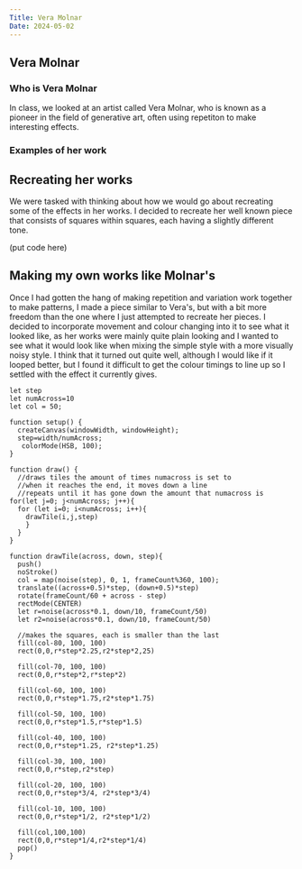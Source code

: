 ```yaml
---
Title: Vera Molnar
Date: 2024-05-02
---
```


## Vera Molnar

### Who is Vera Molnar
In class, we looked at an artist called Vera Molnar, who is known as a pioneer in the field of generative art, often using repetiton to make interesting effects.

### Examples of her work

## Recreating her works
We were tasked with thinking about how we would go about recreating some of the effects in her works. I decided to recreate her well known piece that consists of squares within squares, each having a slightly different tone.

(put code here)

## Making my own works like Molnar's
Once I had gotten the hang of making repetition and variation work together to make patterns, I made a piece similar to Vera's, but with a bit more freedom than the one where I just attempted to recreate her pieces. I decided to incorporate movement and colour changing into it to see what it looked like, as her works were mainly quite plain looking and I wanted to see what it would look like when mixing the simple style with a more visually noisy style.
I think that it turned out quite well, although I would like if it looped better, but I found it difficult to get the colour timings to line up so I settled with the effect it currently gives.

```
let step
let numAcross=10
let col = 50;

function setup() {
  createCanvas(windowWidth, windowHeight);
  step=width/numAcross;
   colorMode(HSB, 100);
}

function draw() {
  //draws tiles the amount of times numacross is set to
  //when it reaches the end, it moves down a line
  //repeats until it has gone down the amount that numacross is
for(let j=0; j<numAcross; j++){
  for (let i=0; i<numAcross; i++){
    drawTile(i,j,step)
    }
  }
}

function drawTile(across, down, step){
  push()
  noStroke()
  col = map(noise(step), 0, 1, frameCount%360, 100);
  translate((across+0.5)*step, (down+0.5)*step)
  rotate(frameCount/60 + across - step)
  rectMode(CENTER)
  let r=noise(across*0.1, down/10, frameCount/50)
  let r2=noise(across*0.1, down/10, frameCount/50)
  
  //makes the squares, each is smaller than the last
  fill(col-80, 100, 100)
  rect(0,0,r*step*2.25,r2*step*2,25)
  
  fill(col-70, 100, 100)
  rect(0,0,r*step*2,r*step*2)
  
  fill(col-60, 100, 100)
  rect(0,0,r*step*1.75,r2*step*1.75)
  
  fill(col-50, 100, 100)
  rect(0,0,r*step*1.5,r*step*1.5)
  
  fill(col-40, 100, 100)
  rect(0,0,r*step*1.25, r2*step*1.25)
  
  fill(col-30, 100, 100)
  rect(0,0,r*step,r2*step)
  
  fill(col-20, 100, 100)
  rect(0,0,r*step*3/4, r2*step*3/4)
  
  fill(col-10, 100, 100)
  rect(0,0,r*step*1/2, r2*step*1/2)
  
  fill(col,100,100)
  rect(0,0,r*step*1/4,r2*step*1/4)
  pop()
}

```
